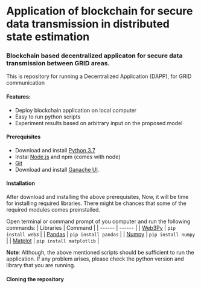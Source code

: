 # Application of blockchain for secure data transmission in distributed state estimation
### Blockchain based decentralized applicaton for secure data transmission between GRID areas.

This is repository for running a Decentralized Application (DAPP), for GRID communication

#### Features:

- Deploy blockchain application on local computer
- Easy to run python scripts
- Experiment results based on arbitrary input on the proposed model

#### Prerequisites
- Download and install [Python 3.7](https://www.python.org/downloads/)
- Instal [Node.js](https://nodejs.org/en/download/) and npm (comes with node)
- [Git](https://git-scm.com/downloads)
- Download and install [Ganache UI](https://www.trufflesuite.com/ganache).

#### Installation
After download and installing the above prerequisites, Now, it will be time for installing required libraries. There might be chances that some of the required modules comes preinstalled.

Open terminal or command prompt of you computer and run the following commands:
| Libraries | Command |
| ------ | ------ |
| [Web3Py](https://web3py.readthedocs.io/en/stable/quickstart.html#installation) | `pip install web3` |
| [Pandas](https://pandas.pydata.org/pandas-docs/stable/getting_started/install.html) | `pip install pandas` |
| [Numpy](https://numpy.org/install/) | `pip install numpy` |
| [Matplot](https://matplotlib.org/stable/users/installing.html) | `pip install matplotlib` |

**Note**: Although, the above mentioned scripts should be sufficient to run the application. If any problem arises, please check the python version and library that you are running.

#### Cloning the repository
